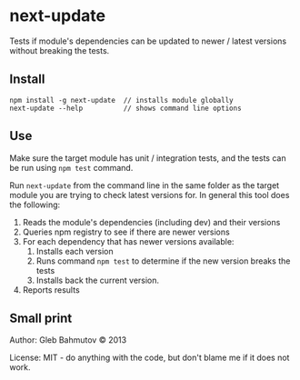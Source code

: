 # next-update

Tests if module's dependencies can be updated to newer / latest versions
without breaking the tests.

## Install

    npm install -g next-update  // installs module globally
    next-update --help          // shows command line options

## Use

Make sure the target module has unit / integration tests,
and the tests can be run using `npm test` command.

Run `next-update` from the command line in the same folder as
the target module you are trying to check latest versions for.
In general this tool does the following:

1. Reads the module's dependencies (including dev) and their versions
2. Queries npm registry to see if there are newer versions
3. For each dependency that has newer versions available:
    1. Installs each version
    2. Runs command `npm test` to determine if the new version breaks the tests
    3. Installs back the current version.
4. Reports results

## Small print

Author: Gleb Bahmutov &copy; 2013

License: MIT - do anything with the code, but don't blame me if it does not work.